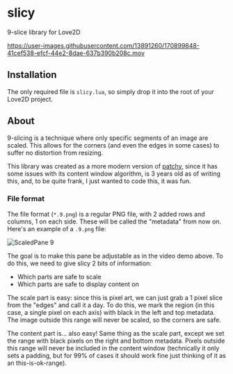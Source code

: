 # slicy
9-slice library for Love2D


https://user-images.githubusercontent.com/13891260/170899848-41cef538-efcf-44e2-8dae-637b390b208c.mov


## Installation
The only required file is `slicy.lua`, so simply drop it into the root of your Love2D project.

## About
9-slicing is a technique where only specific segments of an image are scaled. This allows for the corners (and even the edges in some cases) to suffer no distortion from resizing.

This library was created as a more modern version of [patchy](https://github.com/excessive/patchy), since it has some issues with its content window algorithm, is 3 years old as of writing this, and, to be quite frank, I just wanted to code this, it was fun.

### File format
The file format (`*.9.png`) is a regular PNG file, with 2 added rows and columns, 1 on each side. These will be called the "metadata" from now on. Here's an example of a `.9.png` file:

![ScaledPane 9](https://user-images.githubusercontent.com/13891260/170900996-57628dcc-4013-4744-96eb-0acb4f98e068.png)

The goal is to make this pane be adjustable as in the video demo above. To do this, we need to give slicy 2 bits of information:

- Which parts are safe to scale
- Which parts are safe to display content on

The scale part is easy: since this is pixel art, we can just grab a 1 pixel slice from the "edges" and call it a day. To do this, we mark the region (in this case, a single pixel on each axis) with black in the left and top metadata. The image outside this range will never be scaled, so the corners are safe.

The content part is... also easy! Same thing as the scale part, except we set the range with black pixels on the right and bottom metadata. Pixels outside this range will never be included in the content window (technically it only sets a padding, but for 99% of cases it should work fine just thinking of it as an this-is-ok-range).
